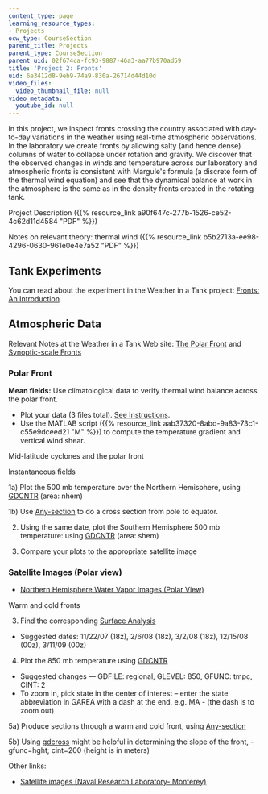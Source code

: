 ```yaml
---
content_type: page
learning_resource_types:
- Projects
ocw_type: CourseSection
parent_title: Projects
parent_type: CourseSection
parent_uid: 02f674ca-fc93-9887-46a3-aa77b970ad59
title: 'Project 2: Fronts'
uid: 6e3412d8-9eb9-74a9-830a-26714d44d10d
video_files:
  video_thumbnail_file: null
video_metadata:
  youtube_id: null
---
```


In this project, we inspect fronts crossing the country associated with day-to-day variations in the weather using real-time atmospheric observations. In the laboratory we create fronts by allowing salty (and hence dense) columns of water to collapse under rotation and gravity. We discover that the observed changes in winds and temperature across our laboratory and atmospheric fronts is consistent with Margule's formula (a discrete form of the thermal wind equation) and see that the dynamical balance at work in the atmosphere is the same as in the density fronts created in the rotating tank.

Project Description ({{% resource_link a90f647c-277b-1526-ce52-4c62d11d4584 "PDF" %}})

Notes on relevant theory: thermal wind ({{% resource_link b5b2713a-ee98-4296-0630-961e0e4e7a52 "PDF" %}})

Tank Experiments
----------------

You can read about the experiment in the Weather in a Tank project: [Fronts: An Introduction](http://weathertank.mit.edu/links/projects/fronts-an-introduction)

Atmospheric Data
----------------

Relevant Notes at the Weather in a Tank Web site: [The Polar Front](http://weathertank.mit.edu/links/projects/fronts-an-introduction/fronts-atmosphere-the-polar-front) and [Synoptic-scale Fronts](http://weathertank.mit.edu/links/projects/fronts-an-introduction/fronts-atmosphere-synoptic-scale-fronts)

### Polar Front

**Mean fields:** Use climatological data to verify thermal wind balance across the polar front.

*   Plot your data (3 files total). [See Instructions](http://halo.mit.edu/paoc.mit.edu/12307/front/thermalwind_instructions.htm).
*   Use the MATLAB script ({{% resource_link aab37320-8abd-9a83-73c1-c55e9dceed21 "M" %}}) to compute the temperature gradient and vertical wind shear.

Mid-latitude cyclones and the polar front

Instantaneous fields

1a) Plot the 500 mb temperature over the Northern Hemisphere, using [GDCNTR](https://www.unidata.ucar.edu/software/gempak/man/prog/gdcntr.html) (area: nhem)

1b) Use [Any-section](http://paoc.mit.edu/synoptic/custom/anysection.asp) to do a cross section from pole to equator.

2) Using the same date, plot the Southern Hemisphere 500 mb temperature: using [GDCNTR](https://www.unidata.ucar.edu/software/gempak/man/prog/gdcntr.html) (area: shem)

3) Compare your plots to the appropriate satellite image

### Satellite Images (Polar view)

*   [Northern Hemisphere Water Vapor Images (Polar View)](http://www.meteo.psu.edu/~gadomski/SAT_NHEM/atlanimwv.html)

Warm and cold fronts

3) Find the corresponding [Surface Analysis](http://weather.unisys.com/archive/sfc_map/)

*   Suggested dates: 11/22/07 (18z), 2/6/08 (18z), 3/2/08 (18z), 12/15/08 (00z), 3/11/09 (00z)

4) Plot the 850 mb temperature using [GDCNTR](http://cmpo4.mit.edu/gempk/gdcntr.asp)

*   Suggested changes — GDFILE: regional, GLEVEL: 850, GFUNC: tmpc, CINT: 2
*   To zoom in, pick state in the center of interest – enter the state abbreviation in GAREA with a dash at the end, e.g. MA - (the dash is to zoom out)

5a) Produce sections through a warm and cold front, using [Any-section](http://paoc.mit.edu/synoptic/custom/anysection.asp)

5b) Using [gdcross](https://www.unidata.ucar.edu/software/gempak/man/prog/gdcross.html) might be helpful in determining the slope of the front, - gfunc=hght; cint=200 (height is in meters)

Other links:

*   [Satellite images (Naval Research Laboratory- Monterey)](http://www.nrlmry.navy.mil/sat-bin/global.cgi)
